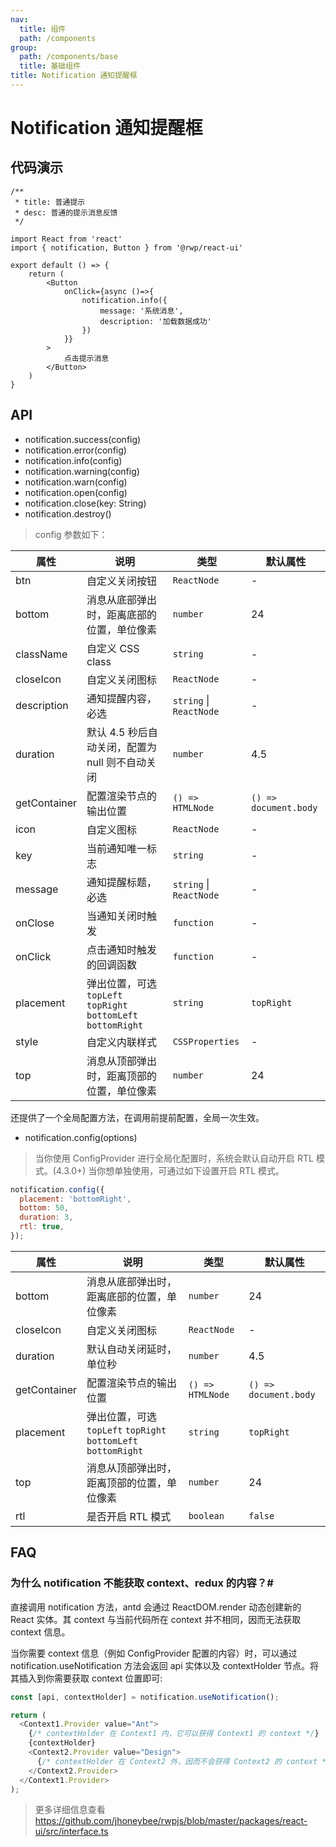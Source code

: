 ```yaml
---
nav:
  title: 组件
  path: /components
group:
  path: /components/base
  title: 基础组件
title: Notification 通知提醒框
---
```


# Notification 通知提醒框

## 代码演示


```tsx
/**
 * title: 普通提示
 * desc: 普通的提示消息反馈
 */

import React from 'react'
import { notification, Button } from '@rwp/react-ui'

export default () => {
    return (
        <Button
            onClick={async ()=>{
                notification.info({
                    message: '系统消息',
                    description: '加载数据成功'
                })
            }}
        >
            点击提示消息
        </Button>
    )
}
```


## API

- notification.success(config)
- notification.error(config)
- notification.info(config)
- notification.warning(config)
- notification.warn(config)
- notification.open(config)
- notification.close(key: String)
- notification.destroy()

> config 参数如下：

|属性        |说明	       |类型	  |默认属性
|-----      |------       |-----     |-----    
|btn        |自定义关闭按钮 | `ReactNode` | -
|bottom     |消息从底部弹出时，距离底部的位置，单位像素| `number` | 24
|className  |自定义 CSS class | `string` | 	-
|closeIcon  |自定义关闭图标   |`ReactNode`|  -
|description|通知提醒内容，必选|`string` \| `ReactNode`|  -
|duration   |默认 4.5 秒后自动关闭，配置为 null 则不自动关闭|`number` | 4.5
|getContainer|配置渲染节点的输出位置|`() => HTMLNode` |`() => document.body`
|icon        |自定义图标 | `ReactNode` | -
|key         |当前通知唯一标志| `string`| -
|message     |通知提醒标题，必选| `string` \| `ReactNode`| -
|onClose     |当通知关闭时触发  | `function`| -
|onClick     |点击通知时触发的回调函数 | `function`| -
|placement   |弹出位置，可选 `topLeft` `topRight` `bottomLeft` `bottomRight` | `string`| `topRight`
|style       |自定义内联样式 | `CSSProperties`| -
|top         |消息从顶部弹出时，距离顶部的位置，单位像素 | `number`| 24

还提供了一个全局配置方法，在调用前提前配置，全局一次生效。

- notification.config(options)

> 当你使用 ConfigProvider 进行全局化配置时，系统会默认自动开启 RTL 模式。(4.3.0+)
> 当你想单独使用，可通过如下设置开启 RTL 模式。

```js
notification.config({
  placement: 'bottomRight',
  bottom: 50,
  duration: 3,
  rtl: true,
});
```

|属性        |说明	       |类型	  |默认属性
|-----      |------       |-----     |-----    
|bottom     |消息从底部弹出时，距离底部的位置，单位像素 | `number` | 24
|closeIcon  |自定义关闭图标 | `ReactNode` | -
|duration   |默认自动关闭延时，单位秒| `number` | 4.5
|getContainer|配置渲染节点的输出位置| `() => HTMLNode` | `() => document.body`
|placement  |弹出位置，可选 `topLeft` `topRight` `bottomLeft` `bottomRight` | `string` | `topRight`
|top        |消息从顶部弹出时，距离顶部的位置，单位像素| `number` | 24
|rtl        |是否开启 RTL 模式 | `boolean` | `false`

## FAQ

### 为什么 notification 不能获取 context、redux 的内容？#
直接调用 notification 方法，antd 会通过 ReactDOM.render 动态创建新的 React 实体。其 context 与当前代码所在 context 并不相同，因而无法获取 context 信息。

当你需要 context 信息（例如 ConfigProvider 配置的内容）时，可以通过 notification.useNotification 方法会返回 api 实体以及 contextHolder 节点。将其插入到你需要获取 context 位置即可: 

```js
const [api, contextHolder] = notification.useNotification();

return (
  <Context1.Provider value="Ant">
    {/* contextHolder 在 Context1 内，它可以获得 Context1 的 context */}
    {contextHolder}
    <Context2.Provider value="Design">
      {/* contextHolder 在 Context2 外，因而不会获得 Context2 的 context */}
    </Context2.Provider>
  </Context1.Provider>
);
```

> 更多详细信息查看 https://github.com/jhoneybee/rwpjs/blob/master/packages/react-ui/src/interface.ts
